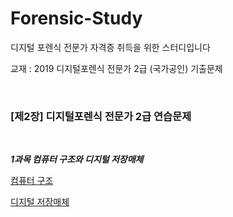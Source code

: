 # Forensic-Study

디지털 포렌식 전문가 자격증 취득을 위한 스터디입니다

교재 : 2019 디지털포렌식 전문가 2급 (국가공인) 기출문제

<br>

### [제2장] 디지털포렌식 전문가 2급 연습문제

<br>

***1과목 컴퓨터 구조와 디지털 저장매체***

[컴퓨터 구조](https://github.com/by-roj/20_Forensic-Study/blob/master/SUB1_1.md)

[디지털 저장매체](https://github.com/by-roj/20_Forensic-Study/blob/master/SUB1_2.md)



